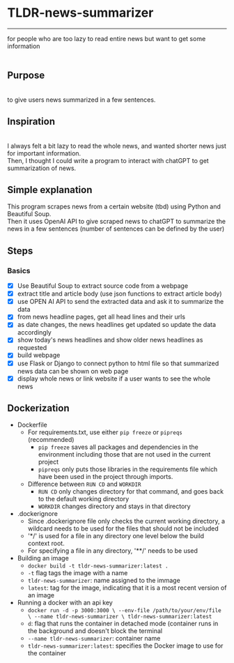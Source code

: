 # TLDR-news-summarizer
***
for people who are too lazy to read entire news but want to get some information
<br />
<br />

## Purpose
<br />
to give users news summarized in a few sentences.

## Inspiration
<br />
I always felt a bit lazy to read the whole news, and wanted shorter news just for important information.
<br />
Then, I thought I could write a program to interact with chatGPT to get summarization of news.

## Simple explanation
This program scrapes news from a certain website (tbd) using Python and Beautiful Soup.
<br />
Then it uses OpenAI API to give scraped news to chatGPT to summarize the news in a few sentences (number of sentences can be defined by the user)
<br />

## Steps
### Basics
- [x] Use Beautiful Soup to extract source code from a webpage
- [x] extract title and article body (use json functions to extract article body)
- [x] use OPEN AI API to send the extracted data and ask it to summarize the data
- [X] from news headline pages, get all head lines and their urls
- [X] as date changes, the news headlines get updated so update the data accordingly
- [X] show today's news headlines and show older news headlines as requested
- [X] build webpage
- [X] use Flask or Django to connect python to html file so that summarized news data can be shown on web page
- [X] display whole news or link website if a user wants to see the whole news

## Dockerization
- Dockerfile
  -  For requirements.txt, use either ```pip freeze``` or ```pipreqs``` (recommended)
      - ```pip freeze``` saves all packages and dependencies in the environment including those that are not used in the current project
      - ```pipreqs``` only puts those libraries in the requirements file which have been used in the project through imports. 
  -  Difference between ```RUN CD``` and ```WORKDIR```
      - ```RUN CD``` only changes directory for that command, and goes back to the default working directory
      - ```WORKDIR``` changes directory and stays in that directory
- .dockerignore
  -  Since .dockerignore file only checks the current working directory, a wildcard needs to be used for the files that should not be included
  -  '*/' is used for a file in any directory one level below the build context root.
  -  For specifying a file in any directory, '**/' needs to be used
- Building an image
  -  ```docker build -t tldr-news-summarizer:latest .```
    - ```-t``` flag tags the image with a name
    - ```tldr-news-summarizer```: name assigned to the immage
    - ```latest```: tag for the image, indicating that it is a most recent version of an image
- Running a docker with an api key
  -  ```docker run -d -p 3000:3000 \ --env-file /path/to/your/env/file \ --name tldr-news-summarizer \ tldr-news-summarizer:latest```
    - ```d```: flag that runs the container in detached mode (container runs in the background and doesn't block the terminal
    - ```--name tldr-news-summarizer```: container name
    - ```tldr-news-summarizer:latest```: specifies the Docker image to use for the container
